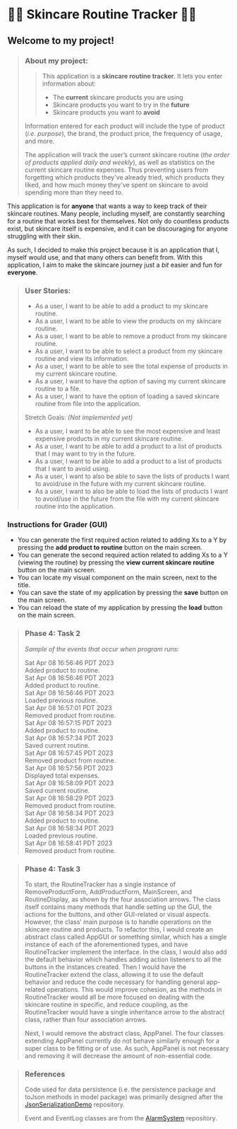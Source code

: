 # 🫧🧴 Skincare Routine Tracker 🧴🫧

## Welcome to my project! ##

> ### About my project: ###
> 
>> This application is a **skincare routine tracker**.
>> It lets you enter information about:
>> - The **current** skincare products you are using
>> - Skincare products you want to try in the **future**
>> - Skincare products you want to **avoid**
>
> Information entered for each product will include the type of product 
> (*i.e. purpose*), the brand, the product price, the frequency of usage, 
> and more. 
> 
> The application will track the user’s current skincare routine 
> (*the order of products applied daily and weekly*), as well as statistics on
> the current skincare routine expenses. Thus preventing users from forgetting
> which products they've already tried, which products they liked, and
> how much money they've spent on skincare to avoid spending more than they
> need to.

This application is for **anyone** that wants a way to keep track 
of their skincare routines. Many people, including myself, 
are constantly searching for a routine that works best for themselves. 
Not only do countless products exist, but skincare itself is expensive, 
and it can be discouraging for anyone struggling with their skin.

As such, I decided to make this project because it is an application 
that I, myself would use, and that many others can benefit from. 
With this application, I aim to make the skincare journey just a *bit* 
easier and fun for **everyone**.

> ### User Stories: ###
> 
> - As a user, I want to be able to add a product to my skincare routine.
> - As a user, I want to be able to view the products on my skincare routine.
> - As a user, I want to be able to remove a product from my skincare routine.
> - As a user, I want to be able to select a product from my skincare routine and view its information.
> - As a user, I want to be able to see the total expense of products in my current skincare routine.
> - As a user, I want to have the option of saving my current skincare routine to a file.
> - As a user, I want to have the option of loading a saved skincare routine from file into the application.
> 
> Stretch Goals: *(Not implemented yet)*
> - As a user, I want to be able to see the most expensive and least expensive products in my current skincare routine.
> - As a user, I want to be able to add a product to a list of products that I may want to try in the future.
> - As a user, I want to be able to add a product to a list of products that I want to avoid using.
> - As a user, I want to also be able to save the lists of products I want to avoid/use in the future with my current 
> skincare routine.
> - As a user, I want to also be able to load the lists of products I want to avoid/use in the future from the file with
> my current skincare routine into the application.
>

### Instructions for Grader (GUI)

- You can generate the first required action related to adding Xs to a Y by pressing the **add product
to routine** button on the main screen.
- You can generate the second required action related to adding Xs to a Y (viewing the routine) by
pressing the **view current skincare routine** button on the main screen.
- You can locate my visual component on the main screen, next to the title.
- You can save the state of my application by pressing the **save** button on the main screen.
- You can reload the state of my application by pressing the **load** button on the main screen.


>### Phase 4: Task 2
> *Sample of the events that occur when program runs:*
> 
> Sat Apr 08 16:56:46 PDT 2023\
Added product to routine.\
> Sat Apr 08 16:56:46 PDT 2023\
Added product to routine.\
> Sat Apr 08 16:56:46 PDT 2023\
Loaded previous routine.\
> Sat Apr 08 16:57:01 PDT 2023\
Removed product from routine.\
> Sat Apr 08 16:57:15 PDT 2023\
Added product to routine.\
> Sat Apr 08 16:57:34 PDT 2023\
Saved current routine.\
> Sat Apr 08 16:57:45 PDT 2023\
Removed product from routine.\
> Sat Apr 08 16:57:56 PDT 2023\
Displayed total expenses.\
> Sat Apr 08 16:58:09 PDT 2023\
Saved current routine.\
> Sat Apr 08 16:58:29 PDT 2023\
Removed product from routine.\
> Sat Apr 08 16:58:34 PDT 2023\
Added product to routine.\
> Sat Apr 08 16:58:34 PDT 2023\
Loaded previous routine.\
> Sat Apr 08 16:58:41 PDT 2023\
Removed product from routine.

>### Phase 4: Task 3
> To start, the RoutineTracker has a single instance of RemoveProductForm, 
> AddProductForm, MainScreen, and RoutineDisplay, as shown by the four association
> arrows. The class itself contains many methods that handle setting up the GUI,
> the actions for the buttons, and other GUI-related or visual aspects. However,
> the class’ main purpose is to handle operations on the skincare routine and 
> products. To refactor this, I would create an abstract class called AppGUI 
> or something similar, which has a single instance of each of the aforementioned 
> types, and have RoutineTracker implement the interface. In the class, I would 
> also add the default behavior which handles adding action listeners to all the
> buttons in the instances created. Then I would have the RoutineTracker extend 
> the class, allowing it to use the default behavior and reduce the code necessary
> for handling general app-related operations. This would improve cohesion, as the
> methods in RoutineTracker would all be more focused on dealing with the skincare
> routine in specific, and reduce coupling, as the RoutineTracker would have a single
> inheritance arrow to the abstract class, rather than four association arrows. 
> 
> Next, I would remove the abstract class, AppPanel. The four classes extending 
AppPanel currently do not behave similarly enough for a super class to be fitting
or of use. As such, AppPanel is not necessary and removing it will decrease the 
amount of non-essential code.

> 
> ### References 
> Code used for data persistence (i.e. the persistence package and toJson methods in model package) was primarily 
> designed after the [JsonSerializationDemo](https://github.students.cs.ubc.ca/CPSC210/JsonSerializationDemo)
> repository.
> 
> Event and EventLog classes are from the [AlarmSystem](https://github.students.cs.ubc.ca/CPSC210/AlarmSystem)
> repository.


